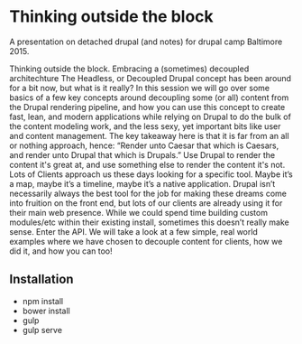 # Thinking outside the block
A presentation on detached drupal (and notes) for drupal camp Baltimore 2015.

Thinking outside the block. Embracing a (sometimes) decoupled architechture
The Headless, or Decoupled Drupal concept has been around for a bit now, but what is it really? In this session we will go over some basics of a few key concepts around decoupling some (or all) content from the Drupal rendering pipeline, and how you can use this concept to create fast, lean, and modern applications while relying on Drupal to do the bulk of the content modeling work, and the less sexy, yet important bits like user and content management. The key takeaway here is that it is far from an all or nothing approach, hence: “Render unto Caesar that which is Caesars, and render unto Drupal that which is Drupals.” Use Drupal to render the content it's great at, and use something else to render the content it's not. Lots of Clients approach us these days looking for a specific tool. Maybe it’s a map, maybe it’s a timeline, maybe it’s a native application. Drupal isn’t necessarily always the best tool for the job for making these dreams come into fruition on the front end, but lots of our clients are already using it for their main web presence. While we could spend time building custom modules/etc within their existing install, sometimes this doesn’t really make sense. Enter the API. We will take a look at a few simple, real world examples where we have chosen to decouple content for clients, how we did it, and how you can too!

## Installation

 - npm install
 - bower install
 - gulp
 - gulp serve
